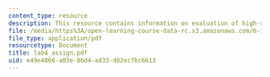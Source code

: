 ```yaml
---
content_type: resource
description: This resource contains information on evaluation of high-speed video.
file: /media/https%3A/open-learning-course-data-rc.s3.amazonaws.com/6-163-strobe-project-laboratory-fall-2005/e49e4866a03e86d4ad33d82ec7bc6613_lab4_assign.pdf
file_type: application/pdf
resourcetype: Document
title: lab4_assign.pdf
uid: e49e4866-a03e-86d4-ad33-d82ec7bc6613
---
```

